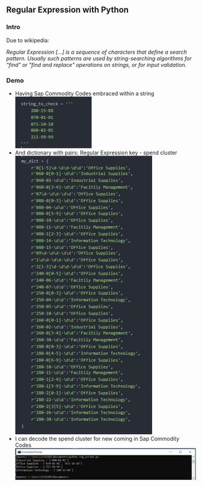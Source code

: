 <h2>Regular Expression with Python</h2>
<h3>Intro</h3>
<p>Due to wikipedia:</p>
<p><i>Regular Expression [...] is a sequence of characters that define a search pattern. Usually such patterns are used by string-searching algorithms for "find" or "find and replace" operations on strings, or for input validation.</i></p>
<h3>Demo</h3>
<ul>
  <li>Having Sap Commodity Codes embraced within a string</li>
  <img src="images/string.JPG">
  <li>And dictionary with pairs: Regular Expression key - spend cluster</li>
  <img src="images/re.JPG">
  <li>I can decode the spend cluster for new coming in Sap Commodity Codes</li>
  <img src="images/outcome.jpg">
</ul>

